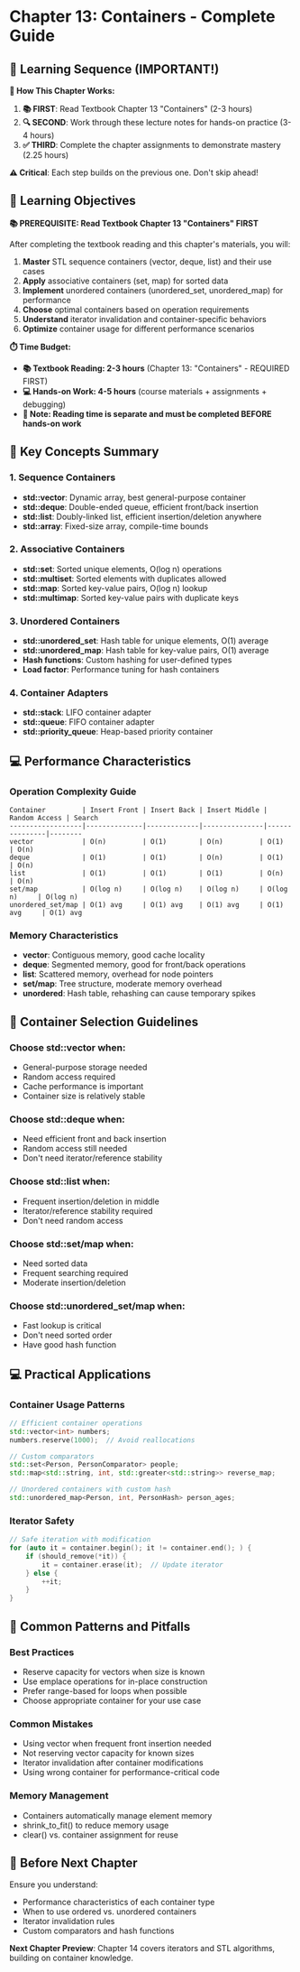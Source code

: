 # Chapter 13: Containers - Complete Guide

## 📖 Learning Sequence (IMPORTANT!)

**🔄 How This Chapter Works:**
1. **📚 FIRST**: Read Textbook Chapter 13 "Containers" (2-3 hours)
2. **🔍 SECOND**: Work through these lecture notes for hands-on practice (3-4 hours)
3. **✅ THIRD**: Complete the chapter assignments to demonstrate mastery (2.25 hours)

**⚠️ Critical**: Each step builds on the previous one. Don't skip ahead!

## 🎯 Learning Objectives

**📚 PREREQUISITE: Read Textbook Chapter 13 "Containers" FIRST**

After completing the textbook reading and this chapter's materials, you will:
1. **Master** STL sequence containers (vector, deque, list) and their use cases
2. **Apply** associative containers (set, map) for sorted data
3. **Implement** unordered containers (unordered_set, unordered_map) for performance
4. **Choose** optimal containers based on operation requirements
5. **Understand** iterator invalidation and container-specific behaviors
6. **Optimize** container usage for different performance scenarios

**⏱️ Time Budget:**
- **📚 Textbook Reading: 2-3 hours** (Chapter 13: "Containers" - REQUIRED FIRST)
- **💻 Hands-on Work: 4-5 hours** (course materials + assignments + debugging)
- **📖 Note: Reading time is separate and must be completed BEFORE hands-on work**

## 🧠 Key Concepts Summary

### **1. Sequence Containers**
- **std::vector**: Dynamic array, best general-purpose container
- **std::deque**: Double-ended queue, efficient front/back insertion
- **std::list**: Doubly-linked list, efficient insertion/deletion anywhere
- **std::array**: Fixed-size array, compile-time bounds

### **2. Associative Containers**
- **std::set**: Sorted unique elements, O(log n) operations
- **std::multiset**: Sorted elements with duplicates allowed
- **std::map**: Sorted key-value pairs, O(log n) lookup
- **std::multimap**: Sorted key-value pairs with duplicate keys

### **3. Unordered Containers**
- **std::unordered_set**: Hash table for unique elements, O(1) average
- **std::unordered_map**: Hash table for key-value pairs, O(1) average
- **Hash functions**: Custom hashing for user-defined types
- **Load factor**: Performance tuning for hash containers

### **4. Container Adapters**
- **std::stack**: LIFO container adapter
- **std::queue**: FIFO container adapter
- **std::priority_queue**: Heap-based priority container

## 💻 Performance Characteristics

### **Operation Complexity Guide**
```
Container         | Insert Front | Insert Back | Insert Middle | Random Access | Search
------------------|--------------|-------------|---------------|---------------|--------
vector            | O(n)         | O(1)        | O(n)         | O(1)         | O(n)
deque             | O(1)         | O(1)        | O(n)         | O(1)         | O(n)
list              | O(1)         | O(1)        | O(1)         | O(n)         | O(n)
set/map           | O(log n)     | O(log n)    | O(log n)     | O(log n)     | O(log n)
unordered_set/map | O(1) avg     | O(1) avg    | O(1) avg     | O(1) avg     | O(1) avg
```

### **Memory Characteristics**
- **vector**: Contiguous memory, good cache locality
- **deque**: Segmented memory, good for front/back operations
- **list**: Scattered memory, overhead for node pointers
- **set/map**: Tree structure, moderate memory overhead
- **unordered**: Hash table, rehashing can cause temporary spikes

## 🔧 Container Selection Guidelines

### **Choose std::vector when:**
- General-purpose storage needed
- Random access required
- Cache performance is important
- Container size is relatively stable

### **Choose std::deque when:**
- Need efficient front and back insertion
- Random access still needed
- Don't need iterator/reference stability

### **Choose std::list when:**
- Frequent insertion/deletion in middle
- Iterator/reference stability required
- Don't need random access

### **Choose std::set/map when:**
- Need sorted data
- Frequent searching required
- Moderate insertion/deletion

### **Choose std::unordered_set/map when:**
- Fast lookup is critical
- Don't need sorted order
- Have good hash function

## 💻 Practical Applications

### **Container Usage Patterns**
```cpp
// Efficient container operations
std::vector<int> numbers;
numbers.reserve(1000);  // Avoid reallocations

// Custom comparators
std::set<Person, PersonComparator> people;
std::map<std::string, int, std::greater<std::string>> reverse_map;

// Unordered containers with custom hash
std::unordered_map<Person, int, PersonHash> person_ages;
```

### **Iterator Safety**
```cpp
// Safe iteration with modification
for (auto it = container.begin(); it != container.end(); ) {
    if (should_remove(*it)) {
        it = container.erase(it);  // Update iterator
    } else {
        ++it;
    }
}
```

## 🔧 Common Patterns and Pitfalls

### **Best Practices**
- Reserve capacity for vectors when size is known
- Use emplace operations for in-place construction
- Prefer range-based for loops when possible
- Choose appropriate container for your use case

### **Common Mistakes**
- Using vector when frequent front insertion needed
- Not reserving vector capacity for known sizes
- Iterator invalidation after container modifications
- Using wrong container for performance-critical code

### **Memory Management**
- Containers automatically manage element memory
- shrink_to_fit() to reduce memory usage
- clear() vs. container assignment for reuse

## 📝 Before Next Chapter

Ensure you understand:
- Performance characteristics of each container type
- When to use ordered vs. unordered containers
- Iterator invalidation rules
- Custom comparators and hash functions

**Next Chapter Preview**: Chapter 14 covers iterators and STL algorithms, building on container knowledge.